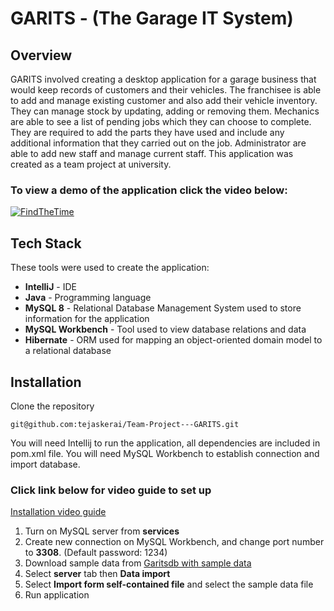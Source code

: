 

# GARITS -  (The Garage IT System)

## Overview 

GARITS involved creating a desktop application for a garage business that would keep records of customers and their vehicles. The franchisee is able to add and manage existing customer and also add their vehicle inventory. They can manage stock by updating, adding or removing them. Mechanics are able to see a list of pending jobs which they can choose to complete. They are required to add the parts they have used and include any additional information that they carried out on the job. Administrator are able to add new staff and manage current staff.
This application was created as a team project at university.

### To view a demo of the application click the video below:
[![FindTheTime](https://j.gifs.com/MwyKGm.gif)](https://www.youtube.com/watch?v=MPG1YR7sgzQ&ab_channel=TejasKerai)

## Tech Stack
These tools were used to create the application:
- **IntelliJ** - IDE
- **Java** - Programming language
- **MySQL 8** - Relational Database Management System used to store information for the application
- **MySQL Workbench** - Tool used to view database relations and data
- **Hibernate** -  ORM used for mapping an object-oriented domain model to a relational database


## Installation
Clone the repository
```
git@github.com:tejaskerai/Team-Project---GARITS.git
```

You will need Intellij to run the application, all dependencies are included in pom.xml file. You will need MySQL Workbench to establish connection and import database.

### Click link below for video guide to set up
[Installation video guide](https://www.youtube.com/watch?v=7detWDzps-U&feature=youtu.be&ab_channel=TejasKerai)

1. Turn on MySQL server from **services**
2. Create new connection on MySQL Workbench, and change port number to **3308**. (Default password: 1234)
3. Download sample data from 
[Garitsdb with sample data](https://1drv.ms/u/s!Aq-oVUnBq_M7kRfkiSOCFusylbjR?e=ubQrK9)
4. Select **server** tab then **Data import**
5. Select **Import form self-contained file**  and select the sample data file
6. Run application

